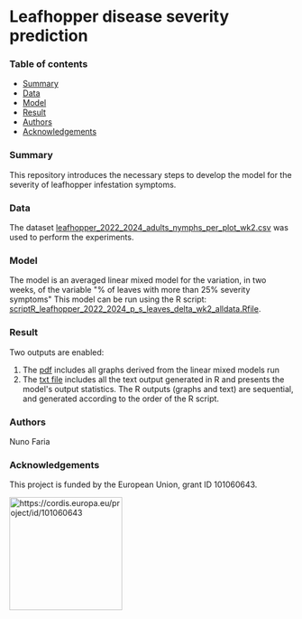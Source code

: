 # Leafhopper disease severity prediction

### Table of contents

* [Summary](#summary)
* [Data](#data)
* [Model](#model)
* [Result](#result)
* [Authors](#authors)
* [Acknowledgements](#acknowledgements)

### Summary
This repository introduces the necessary steps to develop the model for the severity of leafhopper infestation symptoms.  


### Data
The dataset [leafhopper_2022_2024_adults_nymphs_per_plot_wk2.csv](https://github.com/ICAERUS-EU/AI4Leafhopper/tree/main/severity_prediction/data) was used to perform the experiments.


### Model
The model is an averaged linear mixed model for the variation, in two weeks, of the variable "% of leaves with more than 25% severity symptoms"
This model can be run using the R script: [scriptR_leafhopper_2022_2024_p_s_leaves_delta_wk2_alldata.Rfile](https://github.com/ICAERUS-EU/AI4Leafhopper/blob/main/severity_prediction/script/scriptR_leafhopper_2022_2024_p_s_leaves_delta_wk2_alldata.Rfile).


### Result
Two outputs are enabled: 
1) The [pdf](https://github.com/ICAERUS-EU/AI4Leafhopper/blob/main/severity_prediction/output/p_s_leaves_delta_wk2_alldata.pdf) includes all graphs derived from the linear mixed models run 
2) The [txt file](https://github.com/ICAERUS-EU/AI4Leafhopper/blob/main/severity_prediction/output/p_s_leaves_delta_wk2_alldata.txt) includes all the text output generated in R and  presents the model's output statistics. The R outputs (graphs and text) are sequential, and generated according to the order of the R script.

### Authors
Nuno Faria

### Acknowledgements
This project is funded by the European Union, grant ID 101060643.


<img src="https://rea.ec.europa.eu/sites/default/files/styles/oe_theme_medium_no_crop/public/2021-04/EN-Funded%20by%20the%20EU-POS.jpg" alt="https://cordis.europa.eu/project/id/101060643" width="200"/>
